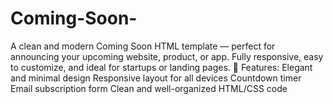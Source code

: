 # Coming-Soon-
A clean and modern Coming Soon HTML template — perfect for announcing your upcoming website, product, or app. Fully responsive, easy to customize, and ideal for startups or landing pages.  🔧 Features:  Elegant and minimal design  Responsive layout for all devices  Countdown timer  Email subscription form  Clean and well-organized HTML/CSS code
